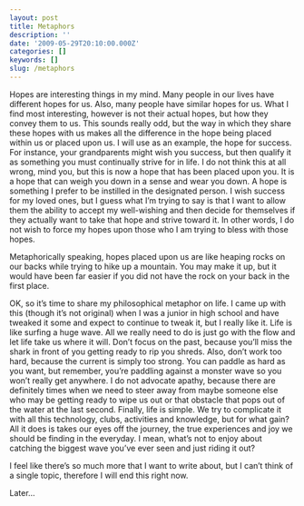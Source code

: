 ```yaml
---
layout: post
title: Metaphors
description: ''
date: '2009-05-29T20:10:00.000Z'
categories: []
keywords: []
slug: /metaphors
---
```


Hopes are interesting things in my mind. Many people in our lives have different hopes for us. Also, many people have similar hopes for us. What I find most interesting, however is not their actual hopes, but how they convey them to us. This sounds really odd, but the way in which they share these hopes with us makes all the difference in the hope being placed within us or placed upon us. I will use as an example, the hope for success. For instance, your grandparents might wish you success, but then qualify it as something you must continually strive for in life. I do not think this at all wrong, mind you, but this is now a hope that has been placed upon you. It is a hope that can weigh you down in a sense and wear you down. A hope is something I prefer to be instilled in the designated person. I wish success for my loved ones, but I guess what I’m trying to say is that I want to allow them the ability to accept my well-wishing and then decide for themselves if they actually want to take that hope and strive toward it. In other words, I do not wish to force my hopes upon those who I am trying to bless with those hopes.

Metaphorically speaking, hopes placed upon us are like heaping rocks on our backs while trying to hike up a mountain. You may make it up, but it would have been far easier if you did not have the rock on your back in the first place.

OK, so it’s time to share my philosophical metaphor on life. I came up with this (though it’s not original) when I was a junior in high school and have tweaked it some and expect to continue to tweak it, but I really like it. Life is like surfing a huge wave. All we really need to do is just go with the flow and let life take us where it will. Don’t focus on the past, because you’ll miss the shark in front of you getting ready to rip you shreds. Also, don’t work too hard, because the current is simply too strong. You can paddle as hard as you want, but remember, you’re paddling against a monster wave so you won’t really get anywhere. I do not advocate apathy, because there are definitely times when we need to steer away from maybe someone else who may be getting ready to wipe us out or that obstacle that pops out of the water at the last second. Finally, life is simple. We try to complicate it with all this technology, clubs, activities and knowledge, but for what gain? All it does is takes our eyes off the journey, the true experiences and joy we should be finding in the everyday. I mean, what’s not to enjoy about catching the biggest wave you’ve ever seen and just riding it out?

I feel like there’s so much more that I want to write about, but I can’t think of a single topic, therefore I will end this right now.

Later…
